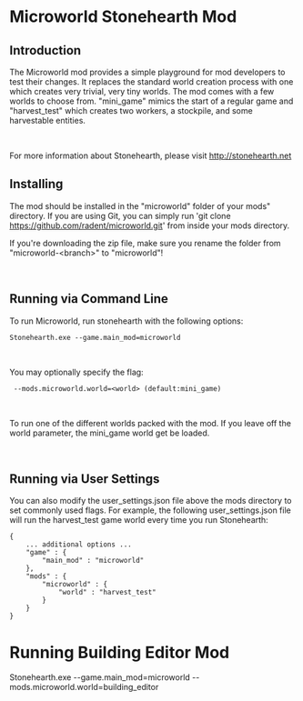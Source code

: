 Microworld Stonehearth Mod
==========================

Introduction
------------

The Microworld mod provides a simple playground for mod developers to test their
changes.  It replaces the standard world creation process with one which creates
very trivial, very tiny worlds.  The mod comes with a few worlds to choose from.
"mini\_game" mimics the start of a regular game and "harvest\_test" which
creates two workers, a stockpile, and some harvestable entities.

 

For more information about Stonehearth, please visit http://stonehearth.net


Installing
----------

The mod should be installed in the "microworld" folder of your mods" directory.
If you are using Git, you can simply run 'git clone
https://github.com/radent/microworld.git' from inside your mods directory.

If you're downloading the zip file, make sure you rename the folder from
"microworld-\<branch\>" to "microworld"!

 

Running via Command Line
------------------------

To run Microworld, run stonehearth with the following options:

~~~~~~~~~~~~~~~~~~~~~~~~~~~~~~~~~~~~~~~~~~~~~~~~~~~~~~~~~~~~~~~~~~~~~~~~~~~~~~~~
Stonehearth.exe --game.main_mod=microworld
~~~~~~~~~~~~~~~~~~~~~~~~~~~~~~~~~~~~~~~~~~~~~~~~~~~~~~~~~~~~~~~~~~~~~~~~~~~~~~~~

 

You may optionally specify the flag:

~~~~~~~~~~~~~~~~~~~~~~~~~~~~~~~~~~~~~~~~~~~~~~~~~~~~~~~~~~~~~~~~~~~~~~~~~~~~~~~~
 --mods.microworld.world=<world> (default:mini_game)
~~~~~~~~~~~~~~~~~~~~~~~~~~~~~~~~~~~~~~~~~~~~~~~~~~~~~~~~~~~~~~~~~~~~~~~~~~~~~~~~

 

To run one of the different worlds packed with the mod.  If you leave off the
world parameter, the mini\_game world get be loaded.

 

Running via User Settings
-------------------------

You can also modify the user\_settings.json file above the mods directory to set
commonly used flags.  For example, the following user\_settings.json file will
run the harvest\_test game world every time you run Stonehearth:

~~~~~~~~~~~~~~~~~~~~~~~~~~~~~~~~~~~~~~~~~~~~~~~~~~~~~~~~~~~~~~~~~~~~~~~~~~~~~~~~
{
    ... additional options ...
    "game" : {
        "main_mod" : "microworld"
    },
    "mods" : {
        "microworld" : {
            "world" : "harvest_test"
        }
    }
}

~~~~~~~~~~~~~~~~~~~~~~~~~~~~~~~~~~~~~~~~~~~~~~~~~~~~~~~~~~~~~~~~~~~~~~~~~~~~~~~~

Running Building Editor Mod
===========================
Stonehearth.exe --game.main_mod=microworld --mods.microworld.world=building_editor


 
